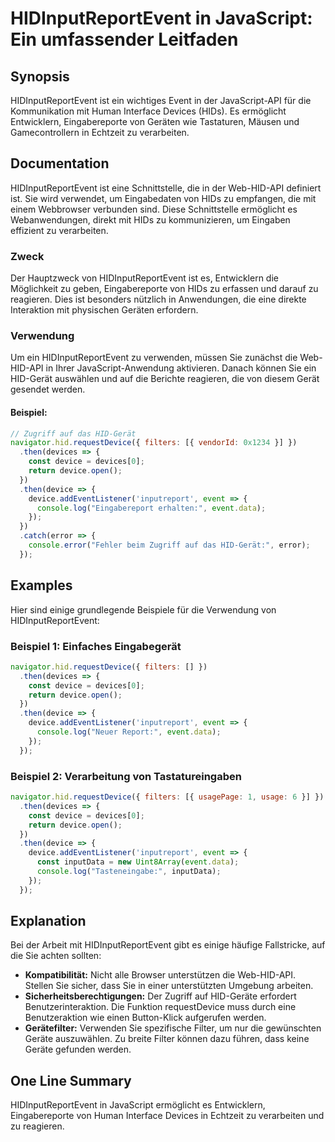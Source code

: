 <!--
Meta Description: # HIDInputReportEvent in JavaScript: Ein umfassender Leitfaden ## Synopsis HIDInputReportEvent ist ein wichtiges Event in der JavaScript-API für die K...
Meta Keywords: die, device, hid, hidinputreportevent, devices
-->

# HIDInputReportEvent in JavaScript: Ein umfassender Leitfaden

## Synopsis
HIDInputReportEvent ist ein wichtiges Event in der JavaScript-API für die Kommunikation mit Human Interface Devices (HIDs). Es ermöglicht Entwicklern, Eingabereporte von Geräten wie Tastaturen, Mäusen und Gamecontrollern in Echtzeit zu verarbeiten.

## Documentation
HIDInputReportEvent ist eine Schnittstelle, die in der Web-HID-API definiert ist. Sie wird verwendet, um Eingabedaten von HIDs zu empfangen, die mit einem Webbrowser verbunden sind. Diese Schnittstelle ermöglicht es Webanwendungen, direkt mit HIDs zu kommunizieren, um Eingaben effizient zu verarbeiten.

### Zweck
Der Hauptzweck von HIDInputReportEvent ist es, Entwicklern die Möglichkeit zu geben, Eingabereporte von HIDs zu erfassen und darauf zu reagieren. Dies ist besonders nützlich in Anwendungen, die eine direkte Interaktion mit physischen Geräten erfordern.

### Verwendung
Um ein HIDInputReportEvent zu verwenden, müssen Sie zunächst die Web-HID-API in Ihrer JavaScript-Anwendung aktivieren. Danach können Sie ein HID-Gerät auswählen und auf die Berichte reagieren, die von diesem Gerät gesendet werden.

#### Beispiel:
```javascript
// Zugriff auf das HID-Gerät
navigator.hid.requestDevice({ filters: [{ vendorId: 0x1234 }] })
  .then(devices => {
    const device = devices[0];
    return device.open();
  })
  .then(device => {
    device.addEventListener('inputreport', event => {
      console.log("Eingabereport erhalten:", event.data);
    });
  })
  .catch(error => {
    console.error("Fehler beim Zugriff auf das HID-Gerät:", error);
  });
```

## Examples
Hier sind einige grundlegende Beispiele für die Verwendung von HIDInputReportEvent:

### Beispiel 1: Einfaches Eingabegerät
```javascript
navigator.hid.requestDevice({ filters: [] })
  .then(devices => {
    const device = devices[0];
    return device.open();
  })
  .then(device => {
    device.addEventListener('inputreport', event => {
      console.log("Neuer Report:", event.data);
    });
  });
```

### Beispiel 2: Verarbeitung von Tastatureingaben
```javascript
navigator.hid.requestDevice({ filters: [{ usagePage: 1, usage: 6 }] })
  .then(devices => {
    const device = devices[0];
    return device.open();
  })
  .then(device => {
    device.addEventListener('inputreport', event => {
      const inputData = new Uint8Array(event.data);
      console.log("Tasteneingabe:", inputData);
    });
  });
```

## Explanation
Bei der Arbeit mit HIDInputReportEvent gibt es einige häufige Fallstricke, auf die Sie achten sollten:

- **Kompatibilität:** Nicht alle Browser unterstützen die Web-HID-API. Stellen Sie sicher, dass Sie in einer unterstützten Umgebung arbeiten.
- **Sicherheitsberechtigungen:** Der Zugriff auf HID-Geräte erfordert Benutzerinteraktion. Die Funktion requestDevice muss durch eine Benutzeraktion wie einen Button-Klick aufgerufen werden.
- **Gerätefilter:** Verwenden Sie spezifische Filter, um nur die gewünschten Geräte auszuwählen. Zu breite Filter können dazu führen, dass keine Geräte gefunden werden.

## One Line Summary
HIDInputReportEvent in JavaScript ermöglicht es Entwicklern, Eingabereporte von Human Interface Devices in Echtzeit zu verarbeiten und zu reagieren.